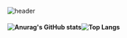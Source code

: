 ![header](https://capsule-render.vercel.app/api?type=wave&color=gradient&height=300&section=header&text=JunYeop&fontSize=90)

#### ![Anurag's GitHub stats](https://github-readme-stats.vercel.app/api?username=dortkthf&show_icons=true&theme=cobalt2)![Top Langs](https://github-readme-stats.vercel.app/api/top-langs/?username=dortkthf&layout=compact&theme=cobalt2)

 





